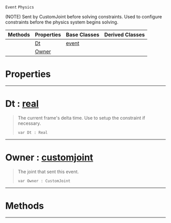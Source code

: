  `Event` `Physics`



(NOTE) Sent by CustomJoint before solving constraints. Used to configure constraints before the physics system begins solving.

|Methods|Properties|Base Classes|Derived Classes|
|---|---|---|---|
| |[ Dt](https://github.com/ZilchEngine/ZilchDocs/blob/master/code_reference/class_reference/customjointevent.markdown#dt-zilch-engine-documenta)|[event](https://github.com/ZilchEngine/ZilchDocs/blob/master/code_reference/class_reference/event.markdown)| |
| |[ Owner](https://github.com/ZilchEngine/ZilchDocs/blob/master/code_reference/class_reference/customjointevent.markdown#owner-zilch-engine-docume)| | |


 #  Properties


---  
 #  Dt : [real](https://github.com/ZilchEngine/ZilchDocs/blob/master/code_reference/nada_base_types/real.markdown)

> The current frame's delta time. Use to setup the constraint if necessary.
> ``` lang=cpp, name=Nada
> var Dt : Real


---  
 #  Owner : [customjoint](https://github.com/ZilchEngine/ZilchDocs/blob/master/code_reference/class_reference/customjoint.markdown)

> The joint that sent this event.
> ``` lang=cpp, name=Nada
> var Owner : CustomJoint


---  
 #  Methods


---  
 

 